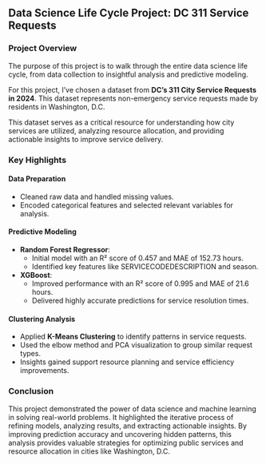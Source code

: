 ## Data Science Life Cycle Project: DC 311 Service Requests

### Project Overview

The purpose of this project is to walk through the entire data science life cycle, from data collection to insightful analysis and predictive modeling. 

For this project, I’ve chosen a dataset from **DC’s 311 City Service Requests in 2024**. This dataset represents non-emergency service requests made by residents in Washington, D.C.

This dataset serves as a critical resource for understanding how city services are utilized, analyzing resource allocation, and providing actionable insights to improve service delivery.

### Key Highlights

#### Data Preparation
- Cleaned raw data and handled missing values.
- Encoded categorical features and selected relevant variables for analysis.

#### Predictive Modeling
- **Random Forest Regressor**:
  - Initial model with an R² score of 0.457 and MAE of 152.73 hours.
  - Identified key features like SERVICECODEDESCRIPTION and season.
- **XGBoost**:
  - Improved performance with an R² score of 0.995 and MAE of 21.6 hours.
  - Delivered highly accurate predictions for service resolution times.

#### Clustering Analysis
- Applied **K-Means Clustering** to identify patterns in service requests.
- Used the elbow method and PCA visualization to group similar request types.
- Insights gained support resource planning and service efficiency improvements.

### Conclusion

This project demonstrated the power of data science and machine learning in solving real-world problems. It highlighted the iterative process of refining models, analyzing results, and extracting actionable insights. By improving prediction accuracy and uncovering hidden patterns, this analysis provides valuable strategies for optimizing public services and resource allocation in cities like Washington, D.C.
